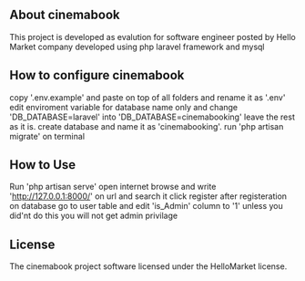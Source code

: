 
## About cinemabook

This project is developed as evalution for software engineer posted by Hello Market company
developed using php laravel framework and mysql

## How to configure cinemabook

copy '.env.example' and paste on top of all folders and rename it as '.env' edit enviroment variable for database name only and change 'DB_DATABASE=laravel' into 'DB_DATABASE=cinemabooking' leave the rest as it is. create database and name it as 'cinemabooking'. run 'php artisan migrate' on terminal

## How to Use

Run 'php artisan serve' open internet browse and write 'http://127.0.0.1:8000/' on url and search it click register after registeration on database go to user table and edit 'is_Admin' column to '1' unless you did'nt do this you will not get admin privilage


## License

The cinemabook project software licensed under the HelloMarket license.
